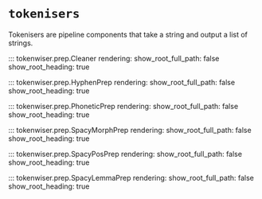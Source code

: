 # `tokenisers`

Tokenisers are pipeline components that take a string and output a list of strings.

::: tokenwiser.prep.Cleaner
    rendering:
        show_root_full_path: false
        show_root_heading: true

::: tokenwiser.prep.HyphenPrep
    rendering:
        show_root_full_path: false
        show_root_heading: true

::: tokenwiser.prep.PhoneticPrep
    rendering:
        show_root_full_path: false
        show_root_heading: true

::: tokenwiser.prep.SpacyMorphPrep
    rendering:
        show_root_full_path: false
        show_root_heading: true

::: tokenwiser.prep.SpacyPosPrep
    rendering:
        show_root_full_path: false
        show_root_heading: true

::: tokenwiser.prep.SpacyLemmaPrep
    rendering:
        show_root_full_path: false
        show_root_heading: true
